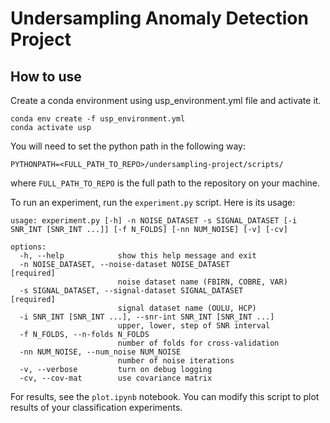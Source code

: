 # Undersampling Anomaly Detection Project


## How to use



Create a conda environment using usp_environment.yml file and activate it.

```
conda env create -f usp_environment.yml
conda activate usp
```


You will need to set the python path in the following way:

```
PYTHONPATH=<FULL_PATH_TO_REPO>/undersampling-project/scripts/
```
where `FULL_PATH_TO_REPO` is the full path to the repository on your machine.

To run an experiment, run the `experiment.py` script. Here is its usage:


```
usage: experiment.py [-h] -n NOISE_DATASET -s SIGNAL_DATASET [-i SNR_INT [SNR_INT ...]] [-f N_FOLDS] [-nn NUM_NOISE] [-v] [-cv]

options:
  -h, --help            show this help message and exit
  -n NOISE_DATASET, --noise-dataset NOISE_DATASET                    [required]
                        noise dataset name (FBIRN, COBRE, VAR)
  -s SIGNAL_DATASET, --signal-dataset SIGNAL_DATASET                 [required]
                        signal dataset name (OULU, HCP)
  -i SNR_INT [SNR_INT ...], --snr-int SNR_INT [SNR_INT ...]
                        upper, lower, step of SNR interval
  -f N_FOLDS, --n-folds N_FOLDS
                        number of folds for cross-validation
  -nn NUM_NOISE, --num_noise NUM_NOISE
                        number of noise iterations
  -v, --verbose         turn on debug logging
  -cv, --cov-mat        use covariance matrix
```
For results, see the `plot.ipynb` notebook. You can modify this script to plot results of your classification experiments. 
